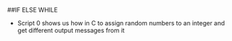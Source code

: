 ##IF ELSE WHILE

* Script 0 shows us how in C to assign random numbers to an integer and get different output messages from it 
